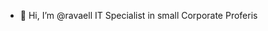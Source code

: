- 👋 Hi, I’m @ravaell IT Specialist in small Corporate Proferis

<!---
ravaell90/ravaell90 is a ✨ special ✨ repository because its `README.md` (this file) appears on your GitHub profile.
You can click the Preview link to take a look at your changes.
--->
